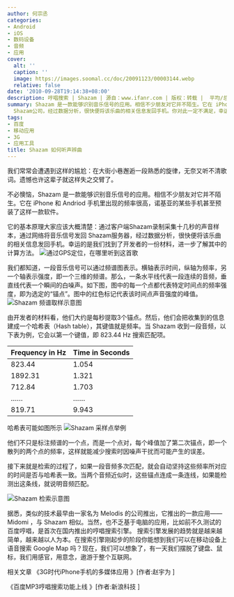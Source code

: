 ```yaml
---
author: 何宗丞
categories:
- Android
- iOS
- 数码设备
- 音频
- 应用
cover:
  alt: ''
  caption: ''
  image: https://images.soomal.cc/doc/20091123/00003144.webp
  relative: false
date: '2010-09-28T19:14:38+08:00'
description: 哼唱搜索 | Shazam | 源自：www.ifanr.com | 版权：转载 |  平均/总评分：10.00/50
summary: Shazam 是一款能够识别音乐信号的应用。相信不少朋友对它并不陌生。它在 iPhone 和 Andriod 手机里出现的频率很高，诺基亚的某些手机甚至预装了这样一款软件。它的基本原理就是通过采集十几秒的声音样本，通过网络将音乐信号发回
  Shazam公司，经过数据分析，很快便将该乐曲的相关信息发回手机。你对此一定不满足，幸运的是我们找到了开发者的一份材料……
tags:
- 百度
- 移动应用
- 3G
- 应用工具
title: Shazam 如何听声辨曲
---
```


我们常常会遭遇到这样的尴尬：在大街小巷邂逅一段熟悉的旋律，无奈又听不清歌词。遗憾也许这辈子就这样失之交臂了。

不必懊恼，Shazam 是一款能够识别音乐信号的应用。相信不少朋友对它并不陌生。它在 iPhone 和 Andriod 手机里出现的频率很高，诺基亚的某些手机甚至预装了这样一款软件。

它的基本原理大家应该大概清楚：通过客户端Shazam录制采集十几秒的声音样本，通过网络将音乐信号发回 Shazam服务器，经过数据分析，很快便将该乐曲的相关信息发回手机。幸运的是我们找到了开发者的一份材料，进一步了解其中的计算方法。
![通过GPS定位，在哪里听到这首歌](https://images.soomal.cc/doc/20091123/00003146.webp)




我们都知道，一段音乐信号可以通过频谱图表示。横轴表示时间，纵轴为频率，另一个轴表示强度，即一个三维的频谱。那么，一条水平线代表一段连续的音频，垂直线代表一个瞬间的白噪声。如下图，图中的每一个点都代表特定时间点的频率强度，即为选定的“锚点”。图中的红色标记代表该时间点声音强度的峰值。
![Shazam 频谱取样示意图](https://images.soomal.cc/doc/20100928/00007392.webp)




由开发者的材料看，他们大约是每秒提取3个锚点。然后，他们会把收集到的信息建成一个哈希表（Hash table），其键值就是频率。当 Shazam 收到一段音频，以下表为例，它会以第一个键值，即 823.44 Hz 搜索匹配项。

| Frequency in Hz | Time in Seconds |
| --- | --- |
| 823.44 | 1.054 |
| 1892.31 | 1.321 |
| 712.84 | 1.703 |
| …… | …… |
| 819.71 | 9.943 |


哈希表可能如图所示
![Shazam 采样点举例](https://images.soomal.cc/doc/20100928/00007394.webp)




他们不只是标注频谱的一个点，而是一个点对，每个峰值加了第二次锚点，即一个散列的两个点的频率，这样就能减少搜索时因噪声干扰而可能产生的误差。

接下来就是检索的过程了，如果一段音频多次匹配，就会自动坚持这些频率所对应的时间是否与哈希表一致。当两个音频近似时，这些锚点连成一条连线，如果能检测出这条线，就说明音频匹配。

![Shazam 检索示意图](https://images.soomal.cc/doc/20100928/00007393.webp)




据悉，类似的技术最早由一家名为 Melodis 的公司推出，它推出的一款应用―― Midomi ，与 Shazam 相似。当然，也不乏基于电脑的应用，比如前不久测试的百度哼唱，是首次在国内推出的哼唱搜索引擎。
搜索引擎发展的趋势就是越来越简单，越来越以人为本。在搜索引擎刚起步的阶段你能想到我们可以在移动设备上语音搜索 Google Map 吗？现在，我们可以想象了，有一天我们摆脱了键盘、鼠标，我们用感官，用意念，遨游于整个互联网。


相关文章
《3G时代iPhone手机的多媒体应用 》[作者:赵宇为 ]

《百度MP3哼唱搜索功能上线 》[作者:新浪科技 ]